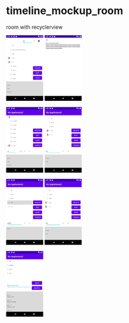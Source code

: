 # timeline_mockup_room
room with recyclerview

<img src="img/mockup_animation2.png" alt="mockup screenshot" width="20%" height="20%"> <img src="img/mockup_noteview.png" alt="mockup screenshot" width="20%" height="20%"> 

<img src="img/mockup_scroll.png" alt="mockup screenshot" width="20%" height="20%">
<img src="img/mockup_arrow.png" alt="mockup screenshot" width="20%" height="20%">

<img src="img/mockup_search2.png" alt="mockup screenshot" width="20%" height="20%"> <img src="img/mockup_search3.png" alt="mockup screenshot" width="20%" height="20%">

<img src="img/mockup_room.png" alt="mockup screenshot" width="20%" height="20%">

